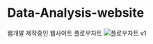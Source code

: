 # Data-Analysis-website
웹개발
제작중인 웹사이트 플로우차트
![플로우차트 v1](https://github.com/user-attachments/assets/678318ef-90c9-4670-84f1-a51359fd4205)
